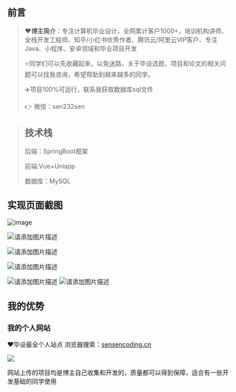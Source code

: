## 前言

> :heart:**博主简介**：专注计算机毕业设计，全网累计客户1000+，培训机构讲师、全栈开发工程师、知乎/小红书优秀作者、腾讯云/阿里云VIP客户、专注Java、小程序、安卓领域和毕业项目开发
>
> :star:同学们可以先收藏起来，以免迷路，关于毕设选题，项目和论文的相关问题可以找我咨询，希望帮助到越来越多的同学。
>
> ✈️项目100%可运行，联系我获取数据库sql文件
>
> 👉 微信：sen232sen

> ## 技术栈
>
> 后端：SpringBoot框架
>
> 前端:Vue+Uniapp
>
> 数据库：MySQL

## 实现页面截图 
![image](https://github.com/user-attachments/assets/ad802c46-1be9-4766-afa8-75964c143687)

![请添加图片描述](https://i-blog.csdnimg.cn/direct/db747030d9154fedb851cbb8f353a803.png)


![请添加图片描述](https://i-blog.csdnimg.cn/direct/ed7057a010724400afb94ba2f43322ce.png)

![请添加图片描述](https://i-blog.csdnimg.cn/direct/07552566a4824b8b953be6176cdc857b.png)

![请添加图片描述](https://i-blog.csdnimg.cn/direct/2ea29339597c41319ecd983d2ede8d29.png)
![请添加图片描述](https://i-blog.csdnimg.cn/direct/a266619b7327472283356fb4576e9988.png)

## 我的优势

### 我的个人网站

<font>:heart:毕设最全个人站点 浏览器搜索：[sensencoding.cn](https://sensencoding.cn)</font>

![](https://i-blog.csdnimg.cn/direct/48ba28b8ff39498ca7b4a62b116ca3d5.jpeg)

网站上传的项目均是博主自己收集和开发的，质量都可以得到保障，适合有一些开发基础的同学使用



